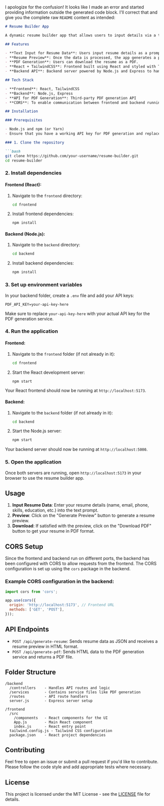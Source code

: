 I apologize for the confusion! It looks like I made an error and started providing information outside the generated code block. I'll correct that and give you the complete raw `README` content as intended:

````markdown
# Resume Builder App

A dynamic resume builder app that allows users to input details via a text prompt, generate a preview in HTML, and download the resume as a PDF. The app uses an API to process the text input and generate the corresponding resume data, with an option to download the final resume in PDF format.

## Features

- **Text Input for Resume Data**: Users input resume details as a prompt.
- **Resume Preview**: Once the data is processed, the app generates a preview of the resume in HTML format.
- **PDF Generation**: Users can download the resume as a PDF.
- **React + TailwindCSS**: Frontend built using React and styled with TailwindCSS.
- **Backend API**: Backend server powered by Node.js and Express to handle PDF conversion and data processing.

## Tech Stack

- **Frontend**: React, TailwindCSS
- **Backend**: Node.js, Express
- **API for PDF Generation**: Third-party PDF generation API
- **CORS**: To enable communication between frontend and backend running on different ports

## Installation

### Prerequisites

- Node.js and npm (or Yarn)
- Ensure that you have a working API key for PDF generation and replace it in the backend code.

### 1. Clone the repository

```bash
git clone https://github.com/your-username/resume-builder.git
cd resume-builder
````

### 2. Install dependencies

#### Frontend (React):

1. Navigate to the `frontend` directory:

   ```bash
   cd frontend
   ```
2. Install frontend dependencies:

   ```bash
   npm install
   ```

#### Backend (Node.js):

1. Navigate to the `backend` directory:

   ```bash
   cd backend
   ```
2. Install backend dependencies:

   ```bash
   npm install
   ```

### 3. Set up environment variables

In your backend folder, create a `.env` file and add your API keys:

```env
PDF_API_KEY=your-api-key-here
```

Make sure to replace `your-api-key-here` with your actual API key for the PDF generation service.

### 4. Run the application

#### Frontend:

1. Navigate to the `frontend` folder (if not already in it):

   ```bash
   cd frontend
   ```
2. Start the React development server:

   ```bash
   npm start
   ```

Your React frontend should now be running at `http://localhost:5173`.

#### Backend:

1. Navigate to the `backend` folder (if not already in it):

   ```bash
   cd backend
   ```
2. Start the Node.js server:

   ```bash
   npm start
   ```

Your backend server should now be running at `http://localhost:5000`.

### 5. Open the application

Once both servers are running, open `http://localhost:5173` in your browser to use the resume builder app.

## Usage

1. **Input Resume Data**: Enter your resume details (name, email, phone, skills, education, etc.) into the text prompt.
2. **Preview**: Click on the "Generate Preview" button to generate a resume preview.
3. **Download**: If satisfied with the preview, click on the "Download PDF" button to get your resume in PDF format.

## CORS Setup

Since the frontend and backend run on different ports, the backend has been configured with CORS to allow requests from the frontend. The CORS configuration is set up using the `cors` package in the backend.

### Example CORS configuration in the backend:

```js
import cors from 'cors';

app.use(cors({
  origin: 'http://localhost:5173', // Frontend URL
  methods: ['GET', 'POST'],
}));
```

## API Endpoints

* `POST /api/generate-resume`: Sends resume data as JSON and receives a resume preview in HTML format.
* `POST /api/generate-pdf`: Sends HTML data to the PDF generation service and returns a PDF file.

## Folder Structure

```
/backend
  /controllers    - Handles API routes and logic
  /services       - Contains service files like PDF generation
  /routes         - API route handlers
  server.js       - Express server setup

/frontend
  /src
    /components   - React components for the UI
    App.js        - Main React component
    index.js      - React entry point
  tailwind.config.js - Tailwind CSS configuration
  package.json    - React project dependencies
```

## Contributing

Feel free to open an issue or submit a pull request if you'd like to contribute. Please follow the code style and add appropriate tests where necessary.

## License

This project is licensed under the MIT License - see the [LICENSE](LICENSE) file for details.

```
